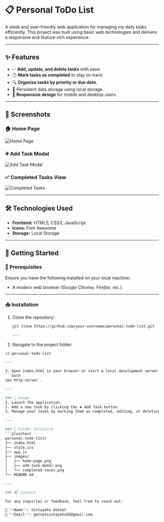 # 📋 Personal ToDo List

A sleek and user-friendly web application for managing my daily tasks efficiently. This project was built using basic web technologies and delivers a responsive and feature-rich experience.

---

## ✨ Features

- ✅ **Add, update, and delete tasks** with ease.
- 🕑 **Mark tasks as completed** to stay on track.
- 🔍 **Organize tasks by priority or due date.**
- 💾 Persistent data storage using local storage.
- 📱 **Responsive design** for mobile and desktop users.

---

## 📸 Screenshots

### 🏠 Home Page
![Home Page](images/home-page.png)

### ➕ Add Task Modal
![Add Task Modal](images/add-task-modal.png)

### ✅ Completed Tasks View
![Completed Tasks](images/completed-tasks.png)

---

## 🛠️ Technologies Used

- **Frontend:** HTML5, CSS3, JavaScript
- **Icons:** Font Awesome
- **Storage:** Local Storage

---

## 🚀 Getting Started

### 🧰 Prerequisites

Ensure you have the following installed on your local machine:

- A modern web browser *(Google Chrome, Firefox, etc.)*.

---

### 📥 Installation

1. Clone the repository:
   ```bash
   git clone https://github.com/your-username/personal-todo-list.git

   ---

2. Navigate to the project folder:
```bash
cd personal-todo-list

---

3. Open index.html in your browser or start a local development server:
```bash
npx http-server .

---

### 🎯 Usage
1. Launch the application.
2. Add a new task by clicking the ➕ Add Task button.
3. Manage your tasks by marking them as completed, editing, or deleting them.

---

### 📂 Folder Structure
```plaintext
personal-todo-list/
├── index.html
├── style.css
├── app.js
├── images/
│   ├── home-page.png
│   ├── add-task-modal.png
│   └── completed-tasks.png
└── README.md

---

### 📬 Contact

For any inquiries or feedback, feel free to reach out:

👤 **Name**: Sintayehu Getnet
📧 **Email**: getnetsintayehu05@gmail.com
